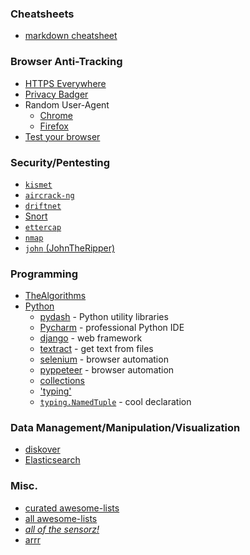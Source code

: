 ### Cheatsheets
  * [markdown cheatsheet](https://github.com/adam-p/markdown-here/wiki/Markdown-Cheatsheet)

### Browser Anti-Tracking
  * [HTTPS Everywhere](https://www.eff.org/https-everywhere)
  * [Privacy Badger](https://www.eff.org/privacybadger)
  * Random User-Agent
    * [Chrome](https://chrome.google.com/webstore/detail/random-user-agent/einpaelgookohagofgnnkcfjbkkgepnp)
    * [Firefox](https://addons.mozilla.org/en-US/firefox/addon/random_user_agent/)
  * [Test your browser](https://panopticlick.eff.org/)

### Security/Pentesting
  * [`kismet`](https://github.com/kismetwireless/kismet)
  * [`aircrack-ng`](https://www.aircrack-ng.org/doku.php?id=newbie_guide)
  * [`driftnet`](https://github.com/deiv/driftnet)
  * [Snort](https://snort.org/)
  * [`ettercap`](https://github.com/Ettercap/ettercap)
  * [`nmap`](https://github.com/nmap/nmap)
  * [`john` (JohnTheRipper)](https://github.com/magnumripper/JohnTheRipper)

### Programming
  * [TheAlgorithms](https://github.com/TheAlgorithms/Python)
  * [Python](https://docs.python.org/3.6/library/index.html)
    * [pydash](https://github.com/dgilland/pydash) - Python utility libraries 
    * [Pycharm](https://www.jetbrains.com/pycharm/download/) - professional Python IDE
    * [django](https://github.com/django/django) - web framework
    * [textract](https://github.com/deanmalmgren/textract) - get text from files
    * [selenium](https://github.com/SeleniumHQ/Selenium) - browser automation
    * [pyppeteer](https://github.com/miyakogi/pyppeteer) - browser automation
    * [collections](https://docs.python.org/3.6/library/collections.html)
    * ['typing'](https://docs.python.org/3/library/typing.html)
    * [`typing.NamedTuple`](https://docs.python.org/3/library/typing.html#typing.NamedTuple) - cool declaration
    

### Data Management/Manipulation/Visualization
  * [diskover](https://github.com/shirosaidev/diskover)
  * [Elasticsearch](https://github.com/elastic/elasticsearch)
  
### Misc.
  * [curated awesome-lists](https://github.com/sindresorhus/awesome)  
  * [all awesome-lists](https://github.com/topics/awesome-list)
  * [*all of the sensorz!*](https://en.wikipedia.org/wiki/List_of_sensors)
  * [arrr](https://github.com/Igglybuff/awesome-piracy)
